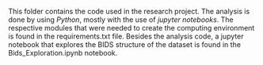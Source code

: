 This folder contains the code used in the research project. The analysis is done by using *Python*, mostly with the use of *jupyter notebooks*. The respective modules that were needed to create the computing environment is found in the requirements.txt file.
Besides the analysis code, a jupyter notebook that explores the BIDS structure of the dataset is found in the Bids_Exploration.ipynb notebook.
